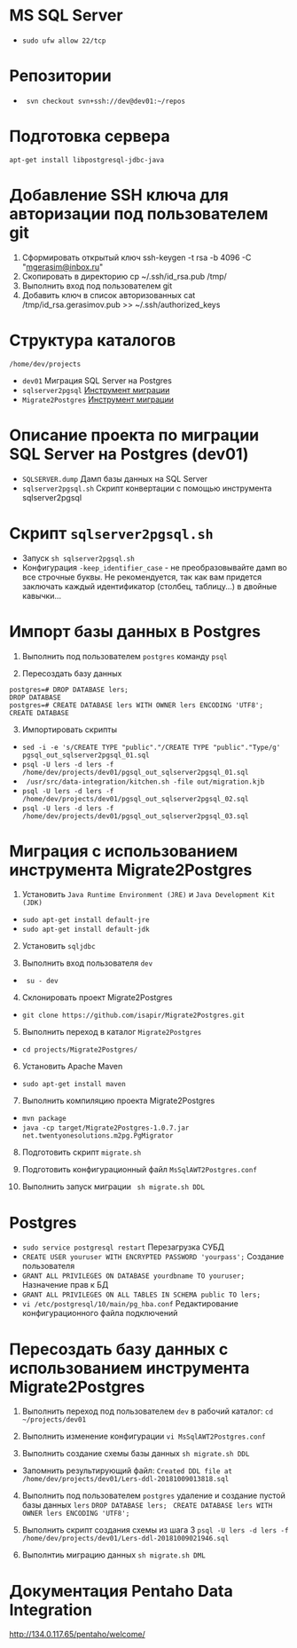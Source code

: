 MS SQL Server
=============================================
* ``` sudo ufw allow 22/tcp ```


Репозитории
=============================================
* ``` svn checkout svn+ssh://dev@dev01:~/repos```


Подготовка сервера
=============================================
```
apt-get install libpostgresql-jdbc-java
```

Добавление SSH ключа для авторизации под пользователем git
=============================================
1. Сформировать открытый ключ ssh-keygen -t rsa -b 4096 -C "mgerasim@inbox.ru"
2. Скопировать в директорию cp  ~/.ssh/id_rsa.pub /tmp/
3. Выполнить вход под пользователем git
4. Добавить ключ в список авторизованных cat /tmp/id_rsa.gerasimov.pub >> ~/.ssh/authorized_keys


Структура каталогов
=============================================
```
/home/dev/projects
```
* ```dev01``` Миграция SQL Server на Postgres
* ```sqlserver2pgsql``` [Инструмент миграции](https://github.com/dalibo/sqlserver2pgsql)
* ```Migrate2Postgres``` [Инструмент миграции](https://github.com/isapir/Migrate2Postgres)

Описание проекта по миграции SQL Server на Postgres (dev01)
=============================================
* ```SQLSERVER.dump``` Дамп базы данных на SQL Server
* ```sqlserver2pgsql.sh``` Скрипт конвертации с помощью инструмента sqlserver2pgsql

Скрипт ```sqlserver2pgsql.sh```
=============================================
* Запуск ```sh sqlserver2pgsql.sh```
* Конфигурация
``` -keep_identifier_case ``` - не преобразовывайте дамп во все строчные буквы. Не рекомендуется, так как вам придется заключать каждый идентификатор (столбец, таблицу...) в двойные кавычки…

Импорт базы данных в Postgres
=============================================
1. Выполнить под пользователем ```postgres``` команду ```psql```

2. Пересоздать базу данных 
```
postgres=# DROP DATABASE lers;
DROP DATABASE
postgres=# CREATE DATABASE lers WITH OWNER lers ENCODING 'UTF8';
CREATE DATABASE
```

3. Импортировать скрипты 
* ```sed -i -e 's/CREATE TYPE "public"."/CREATE TYPE "public"."Type/g' pgsql_out_sqlserver2pgsql_01.sql```
* ```psql -U lers -d lers -f /home/dev/projects/dev01/pgsql_out_sqlserver2pgsql_01.sql```
* ``` /usr/src/data-integration/kitchen.sh -file out/migration.kjb```
* ```psql -U lers -d lers -f /home/dev/projects/dev01/pgsql_out_sqlserver2pgsql_02.sql```
* ```psql -U lers -d lers -f /home/dev/projects/dev01/pgsql_out_sqlserver2pgsql_03.sql```

Миграция с использованием инструмента Migrate2Postgres 
=============================================
1. Установить ```Java Runtime Environment (JRE)``` и ```Java Development Kit (JDK)```
* ```sudo apt-get install default-jre```
* ```sudo apt-get install default-jdk```

2. Установить ```sqljdbc```

3. Выполнить вход пользователя ```dev```
* ``` su - dev```

4. Склонировать проект Migrate2Postgres 
* ```git clone https://github.com/isapir/Migrate2Postgres.git```

5. Выполнить переход в каталог ```Migrate2Postgres```
* ```cd projects/Migrate2Postgres/```

6. Установить Apache Maven
* ```sudo apt-get install maven```

7. Выполнить компиляцию проекта Migrate2Postgres
* ```mvn package```
* ```java -cp target/Migrate2Postgres-1.0.7.jar net.twentyonesolutions.m2pg.PgMigrator```

8. Подготовить скрипт ```migrate.sh```

9. Подготовить конфигурационный файл ```MsSqlAWT2Postgres.conf```

10. Выполнить запуск миграции 
``` sh migrate.sh DDL```

Postgres
=============================================
* ```sudo service postgresql restart``` Перезагрузка СУБД
* ```CREATE USER youruser WITH ENCRYPTED PASSWORD 'yourpass';``` Создание пользователя
* ```GRANT ALL PRIVILEGES ON DATABASE yourdbname TO youruser;``` Назначение прав к БД
* ```GRANT ALL PRIVILEGES ON ALL TABLES IN SCHEMA public TO lers; ```
* ```vi /etc/postgresql/10/main/pg_hba.conf``` Редактирование конфигурационного файла подключений

Пересоздать базу данных с использованием инструмента Migrate2Postgres 
=============================================
1. Выполнить переход под пользователем ```dev``` в рабочий каталог:
```cd ~/projects/dev01```

2. Выполнить изменение конфигурации 
```vi MsSqlAWT2Postgres.conf```

3. Выполнить создание схемы базы данных 
```sh migrate.sh DDL```

* Запомнить результирующий файл:
```Created DDL file at /home/dev/projects/dev01/Lers-ddl-20181009013818.sql```

4. Выполнить под пользователем ```postgres``` удаление и создание пустой базы данных ```lers```
```DROP DATABASE lers;```
``` CREATE DATABASE lers WITH OWNER lers ENCODING 'UTF8';```

5. Выполнить скрипт создания схемы из шага 3
```psql -U lers -d lers -f /home/dev/projects/dev01/Lers-ddl-20181009021946.sql```

6. Выполнтиь миграцию данных
```sh migrate.sh DML```

Документация Pentaho Data Integration
=============================================
http://134.0.117.65/pentaho/welcome/
